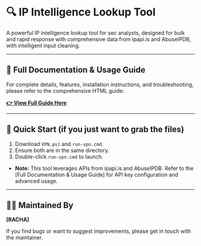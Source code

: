 # 🔍 IP Intelligence Lookup Tool

A powerful IP intelligence lookup tool for sec analysts, designed for bulk and rapid response with comprehensive data from ipapi.is and AbuseIPDB, with intelligent input cleaning.

---

## 📖 Full Documentation & Usage Guide

For complete details, features, installation instructions, and troubleshooting, please refer to the comprehensive HTML guide:

<a href="https://ziarrelinkgaming.github.io/IP-Intelligence-Tool/ip-lookup-readme.html" target="_blank"><b>👉 View Full Guide Here</b></a>

---

## 🚀 Quick Start (if you just want to grab the files)

1.  Download `VPN.ps1` and `run-vpn.cmd`.
2.  Ensure both are in the same directory.
3.  Double-click `run-vpn.cmd` to launch.
* **Note:** This tool leverages APIs from ipapi.is and AbuseIPDB. Refer to the [Full Documentation & Usage Guide] for API key configuration and advanced usage.

---

## 👨‍🔧 Maintained By

**[RACHA]**

If you find bugs or want to suggest improvements, please get in touch with the maintainer.
